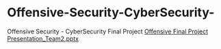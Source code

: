 # Offensive-Security-CyberSecurity-
Offensive Security - CyberSecurity Final Project
[Offensive Final Project Presentation_Team2.pptx](https://github.com/abhinirmal/Offensive-Security-CyberSecurity-Final-Project/files/7626251/Offensive.Final.Project.Presentation_Team2.pptx)

